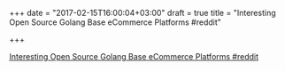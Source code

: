 +++
date = "2017-02-15T16:00:04+03:00"
draft = true
title = "Interesting Open Source Golang Base eCommerce Platforms  #reddit"

+++

<p><a href="https://t.co/T0WsaunB4W">Interesting Open Source Golang Base eCommerce Platforms  #reddit</a></p>
